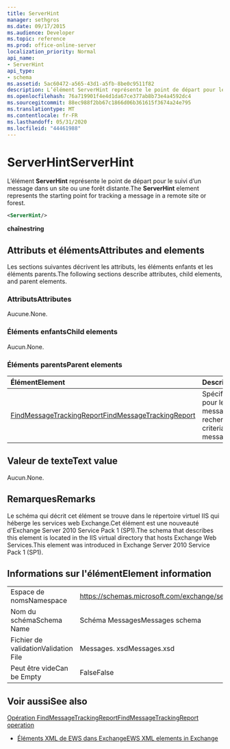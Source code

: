 ```yaml
---
title: ServerHint
manager: sethgros
ms.date: 09/17/2015
ms.audience: Developer
ms.topic: reference
ms.prod: office-online-server
localization_priority: Normal
api_name:
- ServerHint
api_type:
- schema
ms.assetid: 5ac60472-a565-43d1-a5fb-8be0c9511f82
description: L’élément ServerHint représente le point de départ pour le suivi d’un message dans un site ou une forêt distante.
ms.openlocfilehash: 76a719901f4e4d1da67ce377ab8b73e4a4592dc4
ms.sourcegitcommit: 88ec988f2bb67c1866d06b361615f3674a24e795
ms.translationtype: MT
ms.contentlocale: fr-FR
ms.lasthandoff: 05/31/2020
ms.locfileid: "44461988"
---
```

# <a name="serverhint"></a><span data-ttu-id="a19ac-103">ServerHint</span><span class="sxs-lookup"><span data-stu-id="a19ac-103">ServerHint</span></span>

<span data-ttu-id="a19ac-104">L’élément **ServerHint** représente le point de départ pour le suivi d’un message dans un site ou une forêt distante.</span><span class="sxs-lookup"><span data-stu-id="a19ac-104">The **ServerHint** element represents the starting point for tracking a message in a remote site or forest.</span></span> 
  
```xml
<ServerHint/>
```

 <span data-ttu-id="a19ac-105">**chaîne**</span><span class="sxs-lookup"><span data-stu-id="a19ac-105">**string**</span></span>
## <a name="attributes-and-elements"></a><span data-ttu-id="a19ac-106">Attributs et éléments</span><span class="sxs-lookup"><span data-stu-id="a19ac-106">Attributes and elements</span></span>

<span data-ttu-id="a19ac-107">Les sections suivantes décrivent les attributs, les éléments enfants et les éléments parents.</span><span class="sxs-lookup"><span data-stu-id="a19ac-107">The following sections describe attributes, child elements, and parent elements.</span></span>
  
### <a name="attributes"></a><span data-ttu-id="a19ac-108">Attributs</span><span class="sxs-lookup"><span data-stu-id="a19ac-108">Attributes</span></span>

<span data-ttu-id="a19ac-109">Aucune.</span><span class="sxs-lookup"><span data-stu-id="a19ac-109">None.</span></span>
  
### <a name="child-elements"></a><span data-ttu-id="a19ac-110">Éléments enfants</span><span class="sxs-lookup"><span data-stu-id="a19ac-110">Child elements</span></span>

<span data-ttu-id="a19ac-111">Aucun.</span><span class="sxs-lookup"><span data-stu-id="a19ac-111">None.</span></span>
  
### <a name="parent-elements"></a><span data-ttu-id="a19ac-112">Éléments parents</span><span class="sxs-lookup"><span data-stu-id="a19ac-112">Parent elements</span></span>

|<span data-ttu-id="a19ac-113">**Élément**</span><span class="sxs-lookup"><span data-stu-id="a19ac-113">**Element**</span></span>|<span data-ttu-id="a19ac-114">**Description**</span><span class="sxs-lookup"><span data-stu-id="a19ac-114">**Description**</span></span>|
|:-----|:-----|
|[<span data-ttu-id="a19ac-115">FindMessageTrackingReport</span><span class="sxs-lookup"><span data-stu-id="a19ac-115">FindMessageTrackingReport</span></span>](findmessagetrackingreport.md) <br/> |<span data-ttu-id="a19ac-116">Spécifie les critères pour les types de messages à rechercher.</span><span class="sxs-lookup"><span data-stu-id="a19ac-116">Specifies criteria for the types of messages to find.</span></span>  <br/> |
   
## <a name="text-value"></a><span data-ttu-id="a19ac-117">Valeur de texte</span><span class="sxs-lookup"><span data-stu-id="a19ac-117">Text value</span></span>

<span data-ttu-id="a19ac-118">Aucun.</span><span class="sxs-lookup"><span data-stu-id="a19ac-118">None.</span></span>
  
## <a name="remarks"></a><span data-ttu-id="a19ac-119">Remarques</span><span class="sxs-lookup"><span data-stu-id="a19ac-119">Remarks</span></span>

<span data-ttu-id="a19ac-120">Le schéma qui décrit cet élément se trouve dans le répertoire virtuel IIS qui héberge les services web Exchange.Cet élément est une nouveauté d'Exchange Server 2010 Service Pack 1 (SP1).</span><span class="sxs-lookup"><span data-stu-id="a19ac-120">The schema that describes this element is located in the IIS virtual directory that hosts Exchange Web Services.This element was introduced in Exchange Server 2010 Service Pack 1 (SP1).</span></span>
  
## <a name="element-information"></a><span data-ttu-id="a19ac-121">Informations sur l'élément</span><span class="sxs-lookup"><span data-stu-id="a19ac-121">Element information</span></span>

|||
|:-----|:-----|
|<span data-ttu-id="a19ac-122">Espace de noms</span><span class="sxs-lookup"><span data-stu-id="a19ac-122">Namespace</span></span>  <br/> |https://schemas.microsoft.com/exchange/services/2006/messages  <br/> |
|<span data-ttu-id="a19ac-123">Nom du schéma</span><span class="sxs-lookup"><span data-stu-id="a19ac-123">Schema Name</span></span>  <br/> |<span data-ttu-id="a19ac-124">Schéma Messages</span><span class="sxs-lookup"><span data-stu-id="a19ac-124">Messages schema</span></span>  <br/> |
|<span data-ttu-id="a19ac-125">Fichier de validation</span><span class="sxs-lookup"><span data-stu-id="a19ac-125">Validation File</span></span>  <br/> |<span data-ttu-id="a19ac-126">Messages. xsd</span><span class="sxs-lookup"><span data-stu-id="a19ac-126">Messages.xsd</span></span>  <br/> |
|<span data-ttu-id="a19ac-127">Peut être vide</span><span class="sxs-lookup"><span data-stu-id="a19ac-127">Can be Empty</span></span>  <br/> |<span data-ttu-id="a19ac-128">False</span><span class="sxs-lookup"><span data-stu-id="a19ac-128">False</span></span>  <br/> |
   
## <a name="see-also"></a><span data-ttu-id="a19ac-129">Voir aussi</span><span class="sxs-lookup"><span data-stu-id="a19ac-129">See also</span></span>



[<span data-ttu-id="a19ac-130">Opération FindMessageTrackingReport</span><span class="sxs-lookup"><span data-stu-id="a19ac-130">FindMessageTrackingReport operation</span></span>](findmessagetrackingreport-operation.md)


- [<span data-ttu-id="a19ac-131">Éléments XML de EWS dans Exchange</span><span class="sxs-lookup"><span data-stu-id="a19ac-131">EWS XML elements in Exchange</span></span>](ews-xml-elements-in-exchange.md)

